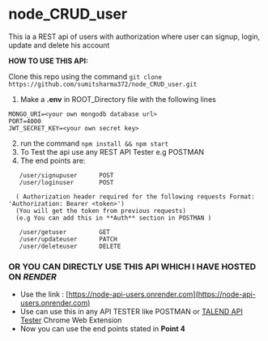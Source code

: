 # node_CRUD_user
This ia a REST api of users with authorization where user can signup, login, update and delete his account



**HOW TO USE THIS API:**

Clone this repo using the command ```git clone https://github.com/sumitsharma372/node_CRUD_user.git```

1. Make a **.env** in ROOT_Directory file with the following lines
```
MONGO_URI=<your own mongodb database url>
PORT=4000
JWT_SECRET_KEY=<your own secret key>
```
2. run the command ```npm install && npm start```
3. To Test the api use any REST API Tester e.g POSTMAN
4. The end points are:
```
   /user/signupuser      POST
   /user/loginuser       POST
  
  ( Authorization header required for the following requests Format: 'Authorization: Bearer <token>')
  (You will get the token from previous requests)
  (e.g You can add this in **Auth** section in POSTMAN )
  
   /user/getuser         GET      
   /user/updateuser      PATCH
   /user/deleteuser      DELETE
  ```
  
  
  
### OR YOU CAN DIRECTLY USE THIS API WHICH I HAVE HOSTED ON _RENDER_ 

  - Use the link : [https://node-api-users.onrender.com](https://node-api-users.onrender.com)
  - Use can use this in any API TESTER like POSTMAN or [TALEND API Tester](https://chrome.google.com/webstore/detail/talend-api-tester-free-ed/aejoelaoggembcahagimdiliamlcdmfm?hl=en) Chrome Web Extension
  - Now you can use the end points stated in __Point 4__
